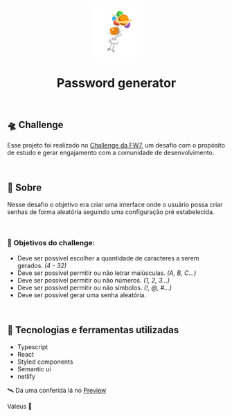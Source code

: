 <p align="center">
  <img alt="logo" width="120" title="logo" src=".github/logo.png" />
</p>

<h1 align="center">Password generator</h1>

<br />

## 🛸 Challenge

Esse projeto foi realizado no [Challenge da FW7](https://github.com/fw7-solucoes/challenges/tree/master/challenge-9), um desafio com o propósito de estudo e gerar engajamento com a comunidade de desenvolvimento.

<br />

## 📕 Sobre

Nesse desafio o objetivo era criar uma interface onde o usuário possa criar senhas de forma aleatória seguindo uma configuração pré estabelecida.

<br/>

### 🎯 Objetivos do challenge: 

- Deve ser possível escolher a quantidade de caracteres a serem gerados. _(4 - 32)_
- Deve ser possível permitir ou não letrar maiúsculas. _(A, B, C...)_
- Deve ser possível permitir ou não números. _(1, 2, 3...)_
- Deve ser possível permitir ou não símbolos. _(!, @, #...)_
- Deve ser possível gerar uma senha aleatória.

<br />

## 👾 Tecnologias e ferramentas utilizadas

- Typescript
- React
- Styled components
- Semantic ui
- netlify

🛰 Da uma conferida lá no <a href="https://password-generator-react-app.netlify.app/">Preview</a>

Valeus 🖖
